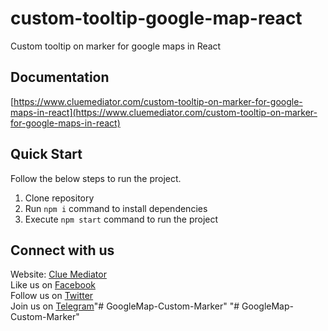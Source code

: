 # custom-tooltip-google-map-react
Custom tooltip on marker for google maps in React

## Documentation

[https://www.cluemediator.com/custom-tooltip-on-marker-for-google-maps-in-react](https://www.cluemediator.com/custom-tooltip-on-marker-for-google-maps-in-react)

## Quick Start

Follow the below steps to run the project.

1. Clone repository
2. Run `npm i` command to install dependencies
3. Execute `npm start` command to run the project

## Connect with us

Website: [Clue Mediator](https://www.cluemediator.com)  
Like us on [Facebook](https://www.facebook.com/thecluemediator)  
Follow us on [Twitter](https://twitter.com/cluemediator)  
Join us on [Telegram](https://t.me/cluemediator)"# GoogleMap-Custom-Marker" 
"# GoogleMap-Custom-Marker" 
